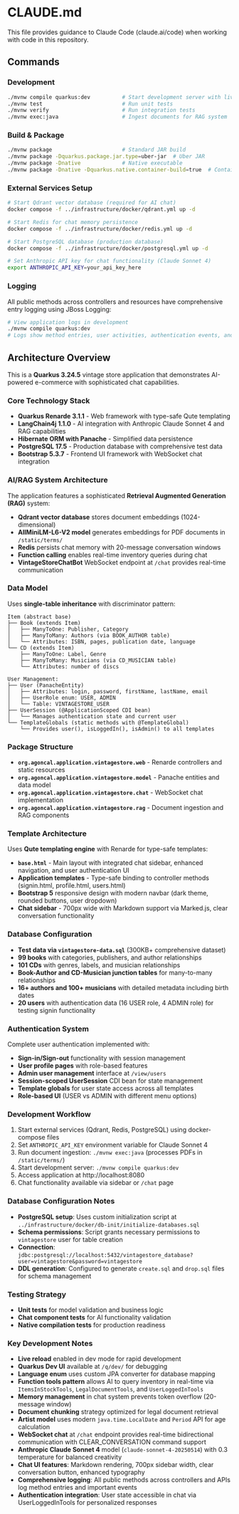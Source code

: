# CLAUDE.md

This file provides guidance to Claude Code (claude.ai/code) when working with code in this repository.

## Commands

### Development
```bash
./mvnw compile quarkus:dev          # Start development server with live reload
./mvnw test                         # Run unit tests
./mvnw verify                       # Run integration tests
./mvnw exec:java                    # Ingest documents for RAG system
```

### Build & Package
```bash
./mvnw package                      # Standard JAR build
./mvnw package -Dquarkus.package.jar.type=uber-jar  # Uber JAR
./mvnw package -Dnative             # Native executable
./mvnw package -Dnative -Dquarkus.native.container-build=true  # Container-based native build
```

### External Services Setup
```bash
# Start Qdrant vector database (required for AI chat)
docker compose -f ../infrastructure/docker/qdrant.yml up -d

# Start Redis for chat memory persistence
docker compose -f ../infrastructure/docker/redis.yml up -d

# Start PostgreSQL database (production database)  
docker compose -f ../infrastructure/docker/postgresql.yml up -d

# Set Anthropic API key for chat functionality (Claude Sonnet 4)
export ANTHROPIC_API_KEY=your_api_key_here
```

### Logging
All public methods across controllers and resources have comprehensive entry logging using JBoss Logging:
```bash
# View application logs in development
./mvnw compile quarkus:dev
# Logs show method entries, user activities, authentication events, and API calls
```

## Architecture Overview

This is a **Quarkus 3.24.5** vintage store application that demonstrates AI-powered e-commerce with sophisticated chat capabilities.

### Core Technology Stack
- **Quarkus Renarde 3.1.1** - Web framework with type-safe Qute templating
- **LangChain4j 1.1.0** - AI integration with Anthropic Claude Sonnet 4 and RAG capabilities
- **Hibernate ORM with Panache** - Simplified data persistence
- **PostgreSQL 17.5** - Production database with comprehensive test data
- **Bootstrap 5.3.7** - Frontend UI framework with WebSocket chat integration

### AI/RAG System Architecture
The application features a sophisticated **Retrieval Augmented Generation (RAG)** system:
- **Qdrant vector database** stores document embeddings (1024-dimensional)
- **AllMiniLM-L6-V2 model** generates embeddings for PDF documents in `/static/terms/`
- **Redis** persists chat memory with 20-message conversation windows
- **Function calling** enables real-time inventory queries during chat
- **VintageStoreChatBot** WebSocket endpoint at `/chat` provides real-time communication

### Data Model
Uses **single-table inheritance** with discriminator pattern:
```
Item (abstract base)
├── Book (extends Item)
│   ├── ManyToOne: Publisher, Category
│   ├── ManyToMany: Authors (via BOOK_AUTHOR table)
│   └── Attributes: ISBN, pages, publication date, language
└── CD (extends Item) 
    ├── ManyToOne: Label, Genre
    ├── ManyToMany: Musicians (via CD_MUSICIAN table)
    └── Attributes: number of discs

User Management:
├── User (PanacheEntity)
│   ├── Attributes: login, password, firstName, lastName, email
│   ├── UserRole enum: USER, ADMIN
│   └── Table: VINTAGESTORE_USER
├── UserSession (@ApplicationScoped CDI bean)
│   └── Manages authentication state and current user
└── TemplateGlobals (static methods with @TemplateGlobal)
    └── Provides user(), isLoggedIn(), isAdmin() to all templates
```

### Package Structure
- **`org.agoncal.application.vintagestore.web`** - Renarde controllers and static resources
- **`org.agoncal.application.vintagestore.model`** - Panache entities and data model
- **`org.agoncal.application.vintagestore.chat`** - WebSocket chat implementation
- **`org.agoncal.application.vintagestore.rag`** - Document ingestion and RAG components

### Template Architecture
Uses **Qute templating engine** with Renarde for type-safe templates:
- **`base.html`** - Main layout with integrated chat sidebar, enhanced navigation, and user authentication UI
- **Application templates** - Type-safe binding to controller methods (signin.html, profile.html, users.html)
- **Bootstrap 5** responsive design with modern navbar (dark theme, rounded buttons, user dropdown)
- **Chat sidebar** - 700px wide with Markdown support via Marked.js, clear conversation functionality

### Database Configuration
- **Test data via `vintagestore-data.sql`** (300KB+ comprehensive dataset)
- **99 books** with categories, publishers, and author relationships
- **101 CDs** with genres, labels, and musician relationships  
- **Book-Author and CD-Musician junction tables** for many-to-many relationships
- **16+ authors and 100+ musicians** with detailed metadata including birth dates
- **20 users** with authentication data (16 USER role, 4 ADMIN role) for testing signin functionality

### Authentication System
Complete user authentication implemented with:
- **Sign-in/Sign-out** functionality with session management
- **User profile pages** with role-based features  
- **Admin user management** interface at `/view/users`
- **Session-scoped UserSession** CDI bean for state management
- **Template globals** for user state access across all templates
- **Role-based UI** (USER vs ADMIN with different menu options)

### Development Workflow
1. Start external services (Qdrant, Redis, PostgreSQL) using docker-compose files
2. Set `ANTHROPIC_API_KEY` environment variable for Claude Sonnet 4
3. Run document ingestion: `./mvnw exec:java` (processes PDFs in `/static/terms/`)
4. Start development server: `./mvnw compile quarkus:dev`
5. Access application at http://localhost:8080
6. Chat functionality available via sidebar or `/chat` page

### Database Configuration Notes
- **PostgreSQL setup**: Uses custom initialization script at `../infrastructure/docker/db-init/initialize-databases.sql`
- **Schema permissions**: Script grants necessary permissions to `vintagestore` user for table creation
- **Connection**: `jdbc:postgresql://localhost:5432/vintagestore_database?user=vintagestore&password=vintagestore`
- **DDL generation**: Configured to generate `create.sql` and `drop.sql` files for schema management

### Testing Strategy
- **Unit tests** for model validation and business logic
- **Chat component tests** for AI functionality validation
- **Native compilation tests** for production readiness

### Key Development Notes
- **Live reload** enabled in dev mode for rapid development
- **Quarkus Dev UI** available at `/q/dev/` for debugging
- **Language enum** uses custom JPA converter for database mapping
- **Function tools pattern** allows AI to query inventory in real-time via `ItemsInStockTools`, `LegalDocumentTools`, and `UserLoggedInTools`
- **Memory management** in chat system prevents token overflow (20-message window)
- **Document chunking** strategy optimized for legal document retrieval
- **Artist model** uses modern `java.time.LocalDate` and `Period` API for age calculation
- **WebSocket chat** at `/chat` endpoint provides real-time bidirectional communication with CLEAR_CONVERSATION command support
- **Anthropic Claude Sonnet 4** model (`claude-sonnet-4-20250514`) with 0.3 temperature for balanced creativity
- **Chat UI features**: Markdown rendering, 700px sidebar width, clear conversation button, enhanced typography
- **Comprehensive logging**: All public methods across controllers and APIs log method entries and important events
- **Authentication integration**: User state accessible in chat via UserLoggedInTools for personalized responses
